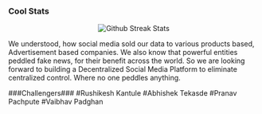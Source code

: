 
### Cool Stats

<p align="center">
    <img src="https://github-readme-streak-stats.herokuapp.com/?user=shadowhorse0&theme=dark" alt="Github Streak Stats" />
    <br>
</p>


We understood, how social media sold our data to various products based, Advertisement based companies. We also know that powerful entities peddled fake news, for their benefit across the world. So we are looking forward to building a Decentralized Social Media Platform to eliminate centralized control. Where no one peddles anything.

###Challengers###
#Rushikesh Kantule
#Abhishek Tekasde
#Pranav Pachpute
#Vaibhav Padghan
